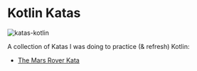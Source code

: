 # Kotlin Katas

![katas-kotlin](https://github.com/tinohertlein/katas-kotlin/actions/workflows/ci.yml/badge.svg?event=push)

A collection of Katas I was doing to practice (& refresh) Kotlin:

* [The Mars Rover Kata](docs/marsrover.md)

